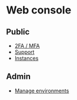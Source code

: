 # Web console

## Public

* [2FA / MFA](./public/2FA.md)
* [Support](./public/support.md)
* [Instances](./public/instances.md)

## Admin

* [Manage environments](./admin/environments.md)
